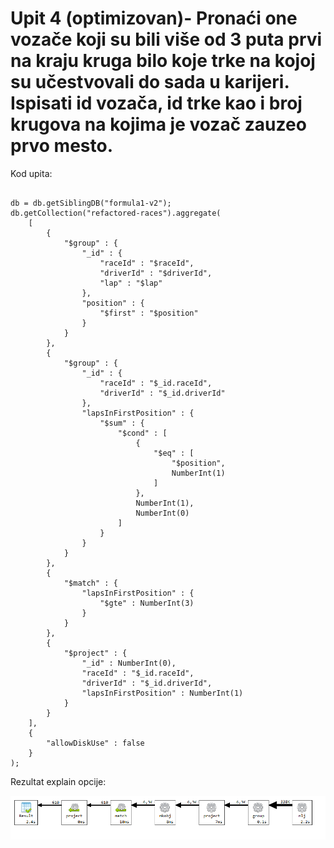 # Upit 4 (optimizovan)- Pronaći one vozače koji su bili više od 3 puta prvi na kraju kruga bilo koje trke na kojoj su učestvovali do sada u karijeri. Ispisati id vozača, id trke kao i broj krugova na kojima je vozač zauzeo prvo mesto.

Kod upita:

~~~

db = db.getSiblingDB("formula1-v2");
db.getCollection("refactored-races").aggregate(
    [
        {
            "$group" : {
                "_id" : {
                    "raceId" : "$raceId",
                    "driverId" : "$driverId",
                    "lap" : "$lap"
                },
                "position" : {
                    "$first" : "$position"
                }
            }
        }, 
        {
            "$group" : {
                "_id" : {
                    "raceId" : "$_id.raceId",
                    "driverId" : "$_id.driverId"
                },
                "lapsInFirstPosition" : {
                    "$sum" : {
                        "$cond" : [
                            {
                                "$eq" : [
                                    "$position",
                                    NumberInt(1)
                                ]
                            },
                            NumberInt(1),
                            NumberInt(0)
                        ]
                    }
                }
            }
        }, 
        {
            "$match" : {
                "lapsInFirstPosition" : {
                    "$gte" : NumberInt(3)
                }
            }
        }, 
        {
            "$project" : {
                "_id" : NumberInt(0),
                "raceId" : "$_id.raceId",
                "driverId" : "$_id.driverId",
                "lapsInFirstPosition" : NumberInt(1)
            }
        }
    ], 
    {
        "allowDiskUse" : false
    }
);

~~~

Rezultat explain opcije:

![Alt text](/v2/andrija/query_4/query_4_explain.png)
